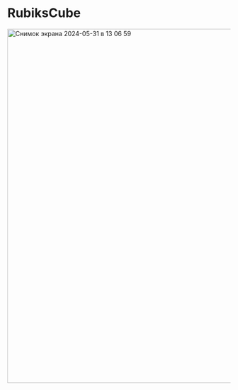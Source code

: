 # RubiksCube
 
<img width="799" alt="Снимок экрана 2024-05-31 в 13 06 59" src="https://github.com/nebarrow/RubiksCube/assets/101344206/995f4242-ec9b-4f55-bec2-4665a0310921">
